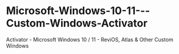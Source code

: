 # Microsoft-Windows-10-11---Custom-Windows-Activator
Activator - Microsoft Windows 10 / 11 - ReviOS, Atlas &amp; Other Custom Windows
